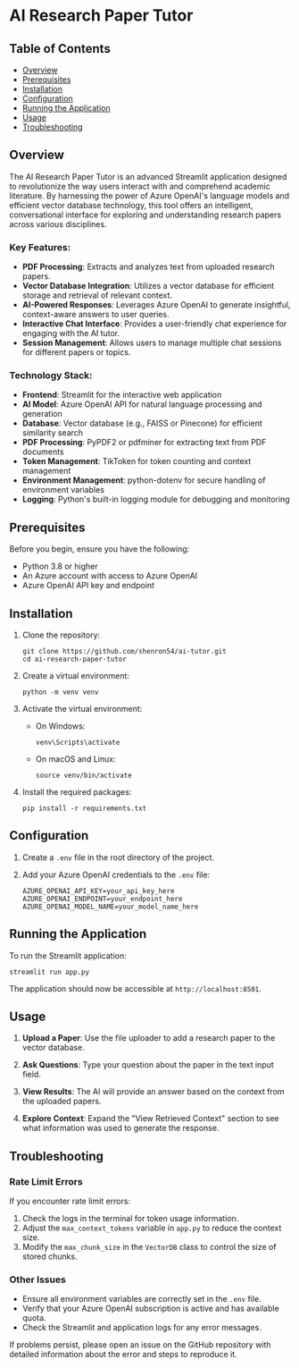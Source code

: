 # AI Research Paper Tutor

## Table of Contents
- [Overview](#overview)
- [Prerequisites](#prerequisites)
- [Installation](#installation)
- [Configuration](#configuration)
- [Running the Application](#running-the-application)
- [Usage](#usage)
- [Troubleshooting](#troubleshooting)

## Overview

The AI Research Paper Tutor is an advanced Streamlit application designed to revolutionize the way users interact with and comprehend academic literature. By harnessing the power of Azure OpenAI's language models and efficient vector database technology, this tool offers an intelligent, conversational interface for exploring and understanding research papers across various disciplines.

### Key Features:
- **PDF Processing**: Extracts and analyzes text from uploaded research papers.
- **Vector Database Integration**: Utilizes a vector database for efficient storage and retrieval of relevant context.
- **AI-Powered Responses**: Leverages Azure OpenAI to generate insightful, context-aware answers to user queries.
- **Interactive Chat Interface**: Provides a user-friendly chat experience for engaging with the AI tutor.
- **Session Management**: Allows users to manage multiple chat sessions for different papers or topics.

### Technology Stack:
- **Frontend**: Streamlit for the interactive web application
- **AI Model**: Azure OpenAI API for natural language processing and generation
- **Database**: Vector database (e.g., FAISS or Pinecone) for efficient similarity search
- **PDF Processing**: PyPDF2 or pdfminer for extracting text from PDF documents
- **Token Management**: TikToken for token counting and context management
- **Environment Management**: python-dotenv for secure handling of environment variables
- **Logging**: Python's built-in logging module for debugging and monitoring

## Prerequisites

Before you begin, ensure you have the following:

- Python 3.8 or higher
- An Azure account with access to Azure OpenAI
- Azure OpenAI API key and endpoint

## Installation

1. Clone the repository:
   ```
   git clone https://github.com/shenron54/ai-tutor.git
   cd ai-research-paper-tutor
   ```

2. Create a virtual environment:
   ```
   python -m venv venv
   ```

3. Activate the virtual environment:
   - On Windows:
     ```
     venv\Scripts\activate
     ```
   - On macOS and Linux:
     ```
     source venv/bin/activate
     ```

4. Install the required packages:
   ```
   pip install -r requirements.txt
   ```

## Configuration

1. Create a `.env` file in the root directory of the project.

2. Add your Azure OpenAI credentials to the `.env` file:
   ```
   AZURE_OPENAI_API_KEY=your_api_key_here
   AZURE_OPENAI_ENDPOINT=your_endpoint_here
   AZURE_OPENAI_MODEL_NAME=your_model_name_here
   ```

## Running the Application

To run the Streamlit application:

```
streamlit run app.py
```

The application should now be accessible at `http://localhost:8501`.

## Usage

1. **Upload a Paper**: Use the file uploader to add a research paper to the vector database.

2. **Ask Questions**: Type your question about the paper in the text input field.

3. **View Results**: The AI will provide an answer based on the context from the uploaded papers.

4. **Explore Context**: Expand the "View Retrieved Context" section to see what information was used to generate the response.

## Troubleshooting

### Rate Limit Errors

If you encounter rate limit errors:

1. Check the logs in the terminal for token usage information.
2. Adjust the `max_context_tokens` variable in `app.py` to reduce the context size.
3. Modify the `max_chunk_size` in the `VectorDB` class to control the size of stored chunks.

### Other Issues

- Ensure all environment variables are correctly set in the `.env` file.
- Verify that your Azure OpenAI subscription is active and has available quota.
- Check the Streamlit and application logs for any error messages.

If problems persist, please open an issue on the GitHub repository with detailed information about the error and steps to reproduce it.
```
